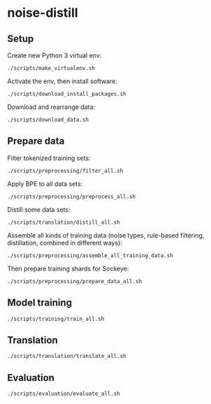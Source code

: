 # noise-distill

## Setup

Create new Python 3 virtual env:

    ./scripts/make_virtualenv.sh

Activate the env, then install software:

    ./scripts/download_install_packages.sh

Download and rearrange data:

    ./scripts/download_data.sh

## Prepare data

Filter tokenized training sets:

    ./scripts/preprocessing/filter_all.sh

Apply BPE to all data sets:

    ./scripts/preprocessing/preprocess_all.sh

Distill some data sets:

    ./scripts/translation/distill_all.sh

Assemble all kinds of training data (noise types,
rule-based filtering, distillation, combined in different ways):

    ./scripts/preprocessing/assemble_all_training_data.sh

Then prepare training shards for Sockeye:

    ./scripts/preprocessing/prepare_data_all.sh

## Model training

    ./scripts/training/train_all.sh

## Translation

    ./scripts/translation/translate_all.sh

## Evaluation

    ./scripts/evaluation/evaluate_all.sh

